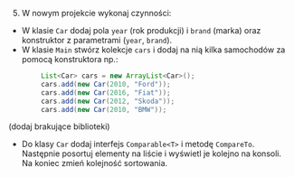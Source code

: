 5. W nowym projekcie wykonaj czynności:
* W klasie `Car` dodaj pola `year` (rok produkcji) i `brand` (marka) oraz konstruktor z parametrami (`year`, `brand`).
* W klasie `Main` stwórz kolekcje `cars` i dodaj na nią kilka samochodów za pomocą konstruktora
np.:
```java
        List<Car> cars = new ArrayList<Car>();
        cars.add(new Car(2010, "Ford"));
        cars.add(new Car(2016, "Fiat"));
        cars.add(new Car(2012, "Skoda"));
        cars.add(new Car(2010, "BMW"));
```
(dodaj brakujące biblioteki)
* Do klasy `Car` dodaj interfejs `Comparable<T>` i metodę `CompareTo`. Następnie posortuj elementy na
liście i wyświetl je kolejno na konsoli. Na koniec zmień kolejność sortowania.
